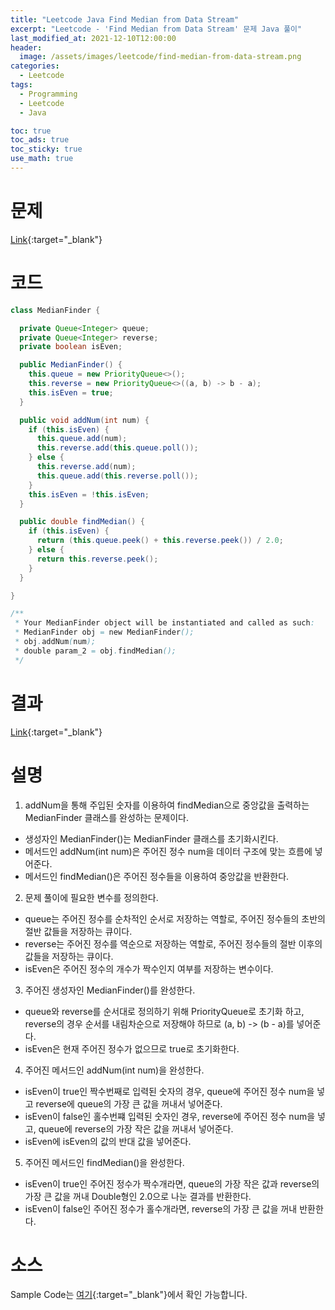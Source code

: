 ```yaml
---
title: "Leetcode Java Find Median from Data Stream"
excerpt: "Leetcode - 'Find Median from Data Stream' 문제 Java 풀이"
last_modified_at: 2021-12-10T12:00:00
header:
  image: /assets/images/leetcode/find-median-from-data-stream.png
categories:
  - Leetcode
tags:
  - Programming
  - Leetcode
  - Java

toc: true
toc_ads: true
toc_sticky: true
use_math: true
---
```

# 문제
[Link](https://leetcode.com/problems/find-median-from-data-stream/){:target="_blank"}

# 코드
```java
class MedianFinder {

  private Queue<Integer> queue;
  private Queue<Integer> reverse;
  private boolean isEven;

  public MedianFinder() {
    this.queue = new PriorityQueue<>();
    this.reverse = new PriorityQueue<>((a, b) -> b - a);
    this.isEven = true;
  }

  public void addNum(int num) {
    if (this.isEven) {
      this.queue.add(num);
      this.reverse.add(this.queue.poll());
    } else {
      this.reverse.add(num);
      this.queue.add(this.reverse.poll());
    }
    this.isEven = !this.isEven;
  }

  public double findMedian() {
    if (this.isEven) {
      return (this.queue.peek() + this.reverse.peek()) / 2.0;
    } else {
      return this.reverse.peek();
    }
  }

}

/**
 * Your MedianFinder object will be instantiated and called as such:
 * MedianFinder obj = new MedianFinder();
 * obj.addNum(num);
 * double param_2 = obj.findMedian();
 */
```

# 결과
[Link](https://leetcode.com/submissions/detail/599609758/){:target="_blank"}

# 설명
1. addNum을 통해 주입된 숫자를 이용하여 findMedian으로 중앙값을 출력하는 MedianFinder 클래스를 완성하는 문제이다.
- 생성자인 MedianFinder()는 MedianFinder 클래스를 초기화시킨다.
- 메서드인 addNum(int num)은 주어진 정수 num을 데이터 구조에 맞는 흐름에 넣어준다.
- 메서드인 findMedian()은 주어진 정수들을 이용하여 중앙값을 반환한다.

2. 문제 풀이에 필요한 변수를 정의한다.
- queue는 주어진 정수를 순차적인 순서로 저장하는 역할로, 주어진 정수들의 초반의 절반 값들을 저장하는 큐이다.
- reverse는 주어진 정수를 역순으로 저장하는 역할로, 주어진 정수들의 절반 이후의 값들을 저장하는 큐이다.
- isEven은 주어진 정수의 개수가 짝수인지 여부를 저장하는 변수이다.

3. 주어진 생성자인 MedianFinder()를 완성한다.
- queue와 reverse를 순서대로 정의하기 위해 PriorityQueue로 초기화 하고, reverse의 경우 순서를 내림차순으로 저장해야 하므로 (a, b) -> (b - a)를 넣어준다.
- isEven은 현재 주어진 정수가 없으므로 true로 초기화한다.

4. 주어진 메서드인 addNum(int num)을 완성한다.
- isEven이 true인 짝수번째로 입력된 숫자의 경우, queue에 주어진 정수 num을 넣고 reverse에 queue의 가장 큰 값을 꺼내서 넣어준다.
- isEven이 false인 홀수번쨰 입력된 숫자인 경우, reverse에 주어진 정수 num을 넣고, queue에 reverse의 가장 작은 값을 꺼내서 넣어준다.
- isEven에 isEven의 값의 반대 값을 넣어준다.

5. 주어진 메서드인 findMedian()을 완성한다.
- isEven이 true인 주어진 정수가 짝수개라면, queue의 가장 작은 값과 reverse의 가장 큰 값을 꺼내 Double형인 2.0으로 나눈 결과를 반환한다.
- isEven이 false인 주어진 정수가 홀수개라면, reverse의 가장 큰 값을 꺼내 반환한다.

# 소스
Sample Code는 [여기](https://github.com/GracefulSoul/leetcode/blob/master/src/main/java/gracefulsoul/problems/FindMedianFromDataStream.java){:target="_blank"}에서 확인 가능합니다.
